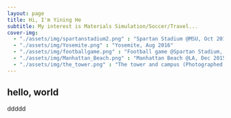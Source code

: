 ```yaml
---
layout: page
title: Hi, I'm Yining He
subtitle: My interest is Materials Simulation/Soccer/Travel...
cover-img: 
  - "./assets/img/spartanstadium2.png" : "Spartan Stadium @MSU, Oct 2019"
  - "./assets/img/Yosemite.png" : "Yosemite, Aug 2016"
  - "./assets/img/footballgame.png" : "Football game @Spartan Stadium, Aug 2019"
  - "./assets/img/Manhattan_Beach.png" : "Manhattan Beach @LA, Dec 2015"
  - "./assets/img/the_tower.png" : "The tower and campus (Photographed from library) @MSU, Dec 2019"
---
```


## hello, world
ddddd
